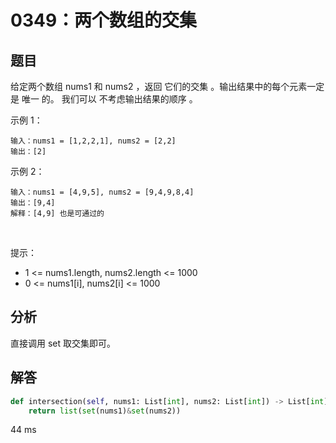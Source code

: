 # 0349：两个数组的交集


## 题目

给定两个数组 nums1 和 nums2 ，返回 它们的交集 。输出结果中的每个元素一定是 唯一 的。
我们可以 不考虑输出结果的顺序 。


示例 1：

	输入：nums1 = [1,2,2,1], nums2 = [2,2]
	输出：[2]

示例 2：

	输入：nums1 = [4,9,5], nums2 = [9,4,9,8,4]
	输出：[9,4]
	解释：[4,9] 也是可通过的
 

提示：
- 1 <= nums1.length, nums2.length <= 1000
- 0 <= nums1[i], nums2[i] <= 1000

## 分析

直接调用 set 取交集即可。

## 解答

```python
def intersection(self, nums1: List[int], nums2: List[int]) -> List[int]:
	return list(set(nums1)&set(nums2))
```
44 ms

